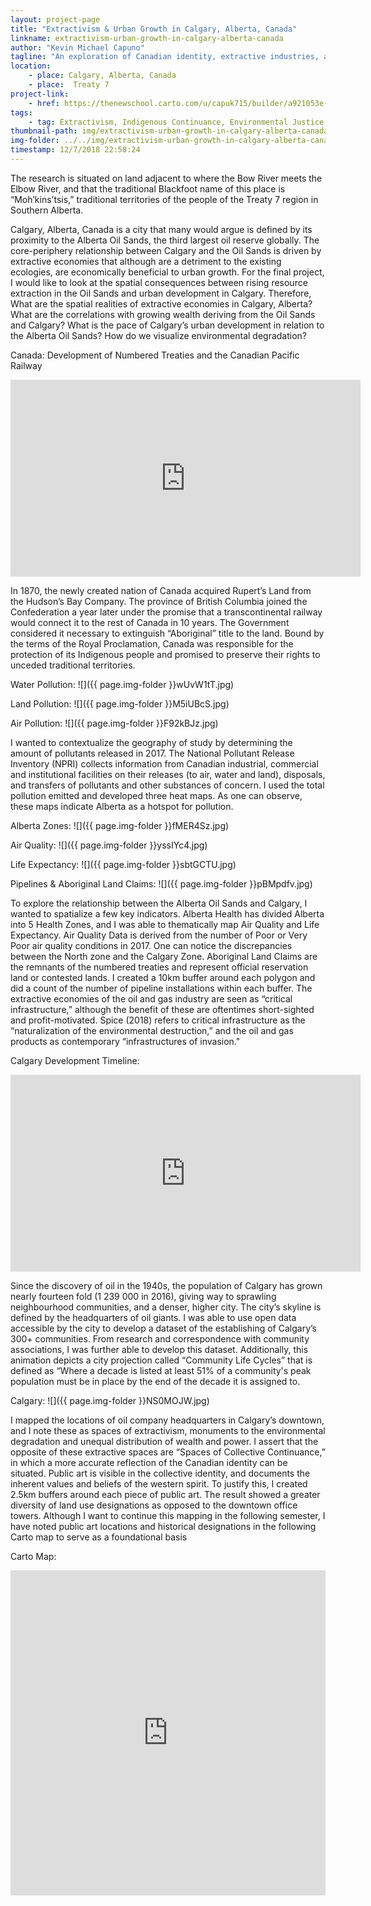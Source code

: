 ```yaml
---
layout: project-page
title: "Extractivism & Urban Growth in Calgary, Alberta, Canada"
linkname: extractivism-urban-growth-in-calgary-alberta-canada
author: "Kevin Michael Capuno"
tagline: "An exploration of Canadian identity, extractive industries, and determining spaces of extractivism and collective continuance."
location:
    - place: Calgary, Alberta, Canada
    - place:  Treaty 7
project-link:
    - href: https://thenewschool.carto.com/u/capuk715/builder/a921053e-c8ff-408c-a5b3-1de19b04af99/embed
tags:
    - tag: Extractivism, Indigenous Continuance, Environmental Justice, Canadian Identity, Urban Development
thumbnail-path: img/extractivism-urban-growth-in-calgary-alberta-canada/jXVN8Kw.jpg
img-folder: ../../img/extractivism-urban-growth-in-calgary-alberta-canada/
timestamp: 12/7/2018 22:58:24
---
```

The research is situated on land adjacent to where the Bow River meets the Elbow River, and that the traditional Blackfoot name of this place is “Moh’kins’tsis,” traditional territories of the people of the Treaty 7 region in Southern Alberta.

Calgary, Alberta, Canada is a city that many would argue is defined by its proximity to the Alberta Oil Sands, the third largest oil reserve globally. The core-periphery relationship between Calgary and the Oil Sands is driven by extractive economies that although are a detriment to the existing ecologies, are economically beneficial to urban growth. For the final project, I would like to look at the spatial consequences between rising resource extraction in the Oil Sands and urban development in Calgary. Therefore, What are the spatial realities of extractive economies in Calgary, Alberta? What are the correlations with growing wealth deriving from the Oil Sands and Calgary? What is the pace of Calgary’s urban development in relation to the Alberta Oil Sands? How do we visualize environmental degradation?

Canada: Development of Numbered Treaties and the Canadian Pacific Railway

<iframe width="560" height="315" src="https://www.youtube.com/embed/DdZ2SWfacDw" frameborder="0" allow="accelerometer; autoplay; encrypted-media; gyroscope; picture-in-picture" allowfullscreen></iframe>

In 1870, the newly created nation of Canada acquired Rupert’s Land from the Hudson’s Bay Company. The province of British Columbia joined the Confederation a year later under the promise that a transcontinental railway would connect it to the rest of Canada in 10 years. The Government considered it necessary to extinguish “Aboriginal” title to the land. Bound by the terms of the Royal Proclamation, Canada was responsible for the protection of its Indigenous people and promised to preserve their rights to unceded traditional territories.

Water Pollution:
![]({{ page.img-folder }}wUvW1tT.jpg)

Land Pollution:
![]({{ page.img-folder }}M5iUBcS.jpg)

Air Pollution:
![]({{ page.img-folder }}F92kBJz.jpg)

I wanted to contextualize the geography of study by determining the amount of pollutants released in 2017. The National Pollutant Release Inventory (NPRI) collects information from Canadian industrial, commercial and institutional facilities on their releases (to air, water and land), disposals, and transfers of pollutants and other substances of concern. I used the total pollution emitted and developed three heat maps. As one can observe, these maps indicate Alberta as a hotspot for pollution. 

Alberta Zones:
![]({{ page.img-folder }}fMER4Sz.jpg)

Air Quality:
![]({{ page.img-folder }}yssIYc4.jpg)

Life Expectancy:
![]({{ page.img-folder }}sbtGCTU.jpg)

Pipelines & Aboriginal Land Claims:
![]({{ page.img-folder }}pBMpdfv.jpg) 

To explore the relationship between the Alberta Oil Sands and Calgary, I wanted to spatialize a few key indicators. Alberta Health has divided Alberta into 5 Health Zones, and I was able to thematically map Air Quality and Life Expectancy. Air Quality Data is derived from the number of Poor or Very Poor air quality conditions in 2017. One can notice the discrepancies between the North zone and the Calgary Zone. Aboriginal Land Claims are the remnants of the numbered treaties and represent official reservation land or contested lands. I created a 10km buffer around each polygon and did a count of the number of pipeline installations within each buffer. The extractive economies of the oil and gas industry are seen as “critical infrastructure,” although the benefit of these are oftentimes short-sighted and profit-motivated. Spice (2018) refers to critical infrastructure as the “naturalization of the environmental destruction,” and the oil and gas products as contemporary “infrastructures of invasion."

Calgary Development Timeline:
<iframe width="560" height="315" src="https://www.youtube.com/embed/nu3TFlYnXls" frameborder="0" allow="accelerometer; autoplay; encrypted-media; gyroscope; picture-in-picture" allowfullscreen></iframe>

Since the discovery of oil in the 1940s, the population of Calgary has grown nearly fourteen fold (1 239 000 in 2016), giving way to sprawling neighbourhood communities, and a denser, higher city. The city’s skyline is defined by the headquarters of oil giants. I was able to use open data accessible by the city to develop a dataset of the establishing of Calgary’s 300+ communities. From research and correspondence with community associations, I was further able to develop this dataset. Additionally, this animation depicts a city projection called “Community Life Cycles” that is defined as “Where a decade is listed at least 51% of a community's peak population must be in place by the end of the decade it is assigned to.

Calgary:
![]({{ page.img-folder }}NS0MOJW.jpg)

I mapped the locations of oil company headquarters in Calgary’s downtown, and I note these as spaces of extractivism, monuments to the environmental degradation and unequal distribution of wealth and power. I assert that the opposite of these extractive spaces are “Spaces of Collective Continuance,” in which a more accurate reflection of the Canadian identity can be situated. Public art is visible in the collective identity, and documents the inherent values and beliefs of the western spirit. To justify this, I created 2.5km buffers around each piece of public art. The result showed a greater diversity of land use designations as opposed to the downtown office  towers. Although I want to continue this mapping in the following semester, I have noted public art locations and historical designations in the following Carto map to serve as a foundational basis

Carto Map: 
<iframe width="100%" height="520" frameborder="0" src="https://thenewschool.carto.com/u/capuk715/builder/a921053e-c8ff-408c-a5b3-1de19b04af99/embed" allowfullscreen webkitallowfullscreen mozallowfullscreen oallowfullscreen msallowfullscreen></iframe>
